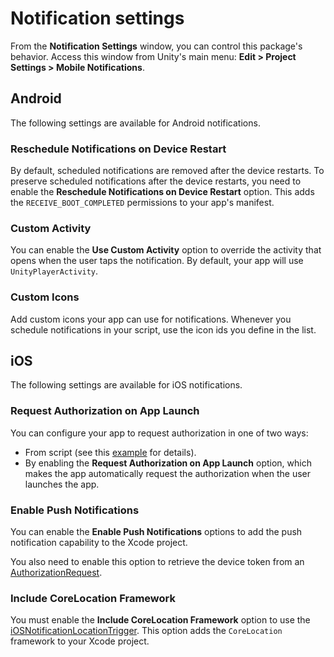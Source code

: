 # Notification settings

From the **Notification Settings** window, you can control this package's behavior. Access this window from Unity's main menu: **Edit &gt; Project Settings &gt; Mobile Notifications**.

## Android

The following settings are available for Android notifications.

### Reschedule Notifications on Device Restart

By default, scheduled notifications are removed after the device restarts. To preserve scheduled notifications after the device restarts, you need to enable the **Reschedule Notifications on Device Restart** option. This adds the `RECEIVE_BOOT_COMPLETED` permissions to your app's manifest.

### Custom Activity

You can enable the **Use Custom Activity** option to override the activity that opens when the user taps the notification. By default, your app will use `UnityPlayerActivity`.

### Custom Icons

Add custom icons your app can use for notifications. Whenever you schedule notifications in your script, use the icon ids you define in the list.

## iOS

The following settings are available for iOS notifications.

### Request Authorization on App Launch

You can configure your app to request authorization in one of two ways:

- From script (see this [example](iOS.html#authorization-request) for details).
- By enabling the **Request Authorization on App Launch** option, which makes the app automatically request the authorization when the user launches the app.

### Enable Push Notifications

You can enable the **Enable Push Notifications** options to add the push notification capability to the Xcode project.

You also need to enable this option to retrieve the device token from an [AuthorizationRequest](../api/Unity.Notifications.iOS.AuthorizationRequest.html).

### Include CoreLocation Framework

You must enable the **Include CoreLocation Framework** option to use the [iOSNotificationLocationTrigger](../api/Unity.Notifications.iOS.iOSNotificationLocationTrigger.html). This option adds the `CoreLocation` framework to your Xcode project.
